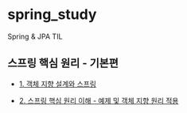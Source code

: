 # spring_study
Spring &amp; JPA TIL

## 스프링 핵심 원리 - 기본편

- [1. 객체 지향 설계와 스프링](./%ED%95%B5%EC%8B%AC%EC%9B%90%EB%A6%AC%20%EA%B8%B0%EB%B3%B8%ED%8E%B8/%EA%B0%9D%EC%B2%B4%20%EC%A7%80%ED%96%A5%20%EC%84%A4%EA%B3%84%EC%99%80%20%EC%8A%A4%ED%94%84%EB%A7%81.md)

- [2. 스프링 핵심 원리 이해 - 예제 및 객체 지향 원리 적용](./%ED%95%B5%EC%8B%AC%EC%9B%90%EB%A6%AC%20%EA%B8%B0%EB%B3%B8%ED%8E%B8/%08%EC%98%88%EC%A0%9C%2B%EA%B0%9D%EC%B2%B4%EC%A7%80%ED%96%A5%EC%9B%90%EB%A6%AC.md)